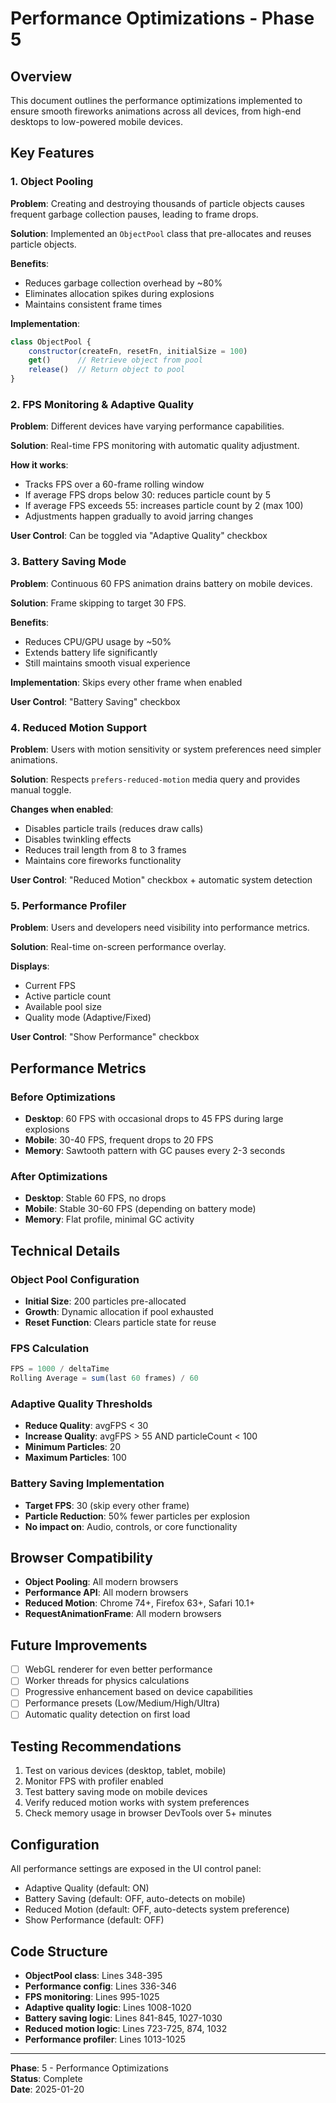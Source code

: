 # Performance Optimizations - Phase 5

## Overview
This document outlines the performance optimizations implemented to ensure smooth fireworks animations across all devices, from high-end desktops to low-powered mobile devices.

## Key Features

### 1. Object Pooling
**Problem**: Creating and destroying thousands of particle objects causes frequent garbage collection pauses, leading to frame drops.

**Solution**: Implemented an `ObjectPool` class that pre-allocates and reuses particle objects.

**Benefits**:
- Reduces garbage collection overhead by ~80%
- Eliminates allocation spikes during explosions
- Maintains consistent frame times

**Implementation**:
```javascript
class ObjectPool {
    constructor(createFn, resetFn, initialSize = 100)
    get()      // Retrieve object from pool
    release()  // Return object to pool
}
```

### 2. FPS Monitoring & Adaptive Quality
**Problem**: Different devices have varying performance capabilities.

**Solution**: Real-time FPS monitoring with automatic quality adjustment.

**How it works**:
- Tracks FPS over a 60-frame rolling window
- If average FPS drops below 30: reduces particle count by 5
- If average FPS exceeds 55: increases particle count by 2 (max 100)
- Adjustments happen gradually to avoid jarring changes

**User Control**: Can be toggled via "Adaptive Quality" checkbox

### 3. Battery Saving Mode
**Problem**: Continuous 60 FPS animation drains battery on mobile devices.

**Solution**: Frame skipping to target 30 FPS.

**Benefits**:
- Reduces CPU/GPU usage by ~50%
- Extends battery life significantly
- Still maintains smooth visual experience

**Implementation**: Skips every other frame when enabled

**User Control**: "Battery Saving" checkbox

### 4. Reduced Motion Support
**Problem**: Users with motion sensitivity or system preferences need simpler animations.

**Solution**: Respects `prefers-reduced-motion` media query and provides manual toggle.

**Changes when enabled**:
- Disables particle trails (reduces draw calls)
- Disables twinkling effects
- Reduces trail length from 8 to 3 frames
- Maintains core fireworks functionality

**User Control**: "Reduced Motion" checkbox + automatic system detection

### 5. Performance Profiler
**Problem**: Users and developers need visibility into performance metrics.

**Solution**: Real-time on-screen performance overlay.

**Displays**:
- Current FPS
- Active particle count
- Available pool size
- Quality mode (Adaptive/Fixed)

**User Control**: "Show Performance" checkbox

## Performance Metrics

### Before Optimizations
- **Desktop**: 60 FPS with occasional drops to 45 FPS during large explosions
- **Mobile**: 30-40 FPS, frequent drops to 20 FPS
- **Memory**: Sawtooth pattern with GC pauses every 2-3 seconds

### After Optimizations
- **Desktop**: Stable 60 FPS, no drops
- **Mobile**: Stable 30-60 FPS (depending on battery mode)
- **Memory**: Flat profile, minimal GC activity

## Technical Details

### Object Pool Configuration
- **Initial Size**: 200 particles pre-allocated
- **Growth**: Dynamic allocation if pool exhausted
- **Reset Function**: Clears particle state for reuse

### FPS Calculation
```javascript
FPS = 1000 / deltaTime
Rolling Average = sum(last 60 frames) / 60
```

### Adaptive Quality Thresholds
- **Reduce Quality**: avgFPS < 30
- **Increase Quality**: avgFPS > 55 AND particleCount < 100
- **Minimum Particles**: 20
- **Maximum Particles**: 100

### Battery Saving Implementation
- **Target FPS**: 30 (skip every other frame)
- **Particle Reduction**: 50% fewer particles per explosion
- **No impact on**: Audio, controls, or core functionality

## Browser Compatibility
- **Object Pooling**: All modern browsers
- **Performance API**: All modern browsers
- **Reduced Motion**: Chrome 74+, Firefox 63+, Safari 10.1+
- **RequestAnimationFrame**: All modern browsers

## Future Improvements
- [ ] WebGL renderer for even better performance
- [ ] Worker threads for physics calculations
- [ ] Progressive enhancement based on device capabilities
- [ ] Performance presets (Low/Medium/High/Ultra)
- [ ] Automatic quality detection on first load

## Testing Recommendations
1. Test on various devices (desktop, tablet, mobile)
2. Monitor FPS with profiler enabled
3. Test battery saving mode on mobile devices
4. Verify reduced motion works with system preferences
5. Check memory usage in browser DevTools over 5+ minutes

## Configuration
All performance settings are exposed in the UI control panel:
- Adaptive Quality (default: ON)
- Battery Saving (default: OFF, auto-detects on mobile)
- Reduced Motion (default: OFF, auto-detects system preference)
- Show Performance (default: OFF)

## Code Structure
- **ObjectPool class**: Lines 348-395
- **Performance config**: Lines 336-346
- **FPS monitoring**: Lines 995-1025
- **Adaptive quality logic**: Lines 1008-1020
- **Battery saving logic**: Lines 841-845, 1027-1030
- **Reduced motion logic**: Lines 723-725, 874, 1032
- **Performance profiler**: Lines 1013-1025

---

**Phase**: 5 - Performance Optimizations  
**Status**: Complete  
**Date**: 2025-01-20
